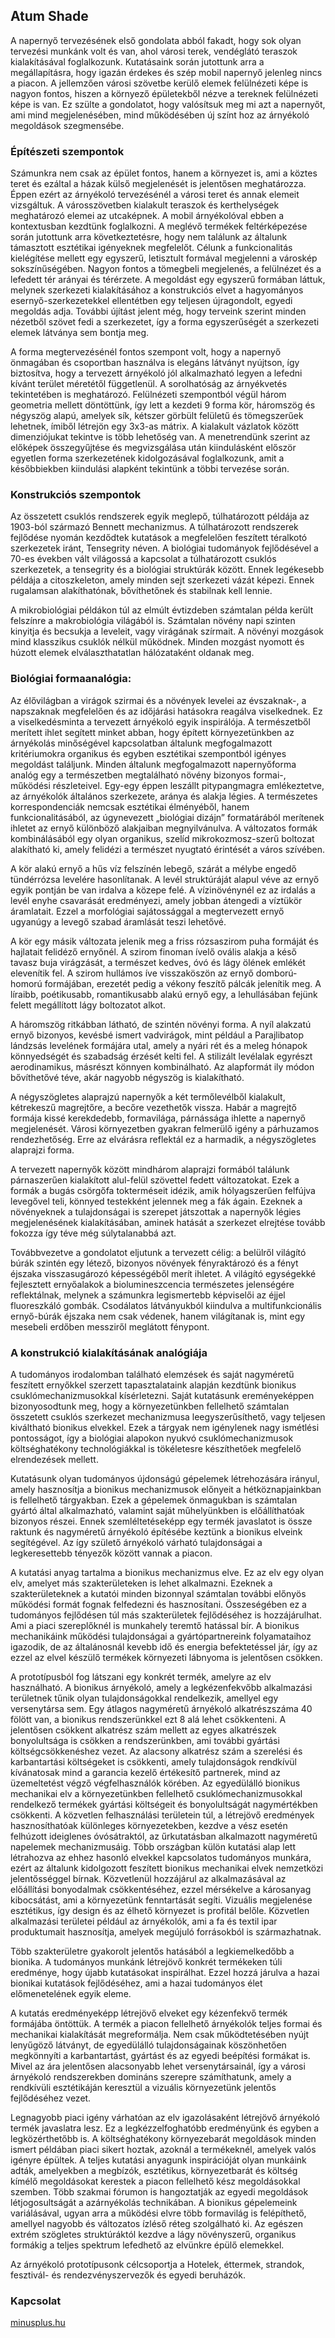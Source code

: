 ## Atum Shade

[Shading a cafe]: /cafe.jpg "Shading a cafe"

A napernyő tervezésének első gondolata abból fakadt, hogy sok olyan tervezési munkánk volt és van, ahol városi terek, vendéglátó teraszok kialakításával foglalkozunk. Kutatásaink során jutottunk arra a megállapításra, hogy igazán érdekes és szép mobil napernyő jelenleg nincs a piacon. A jellemzően városi szövetbe kerülő elemek felülnézeti képe is nagyon fontos, hiszen a környező épületekből nézve a tereknek felülnézeti képe is van. Ez szülte a gondolatot, hogy valósítsuk meg mi azt a napernyőt, ami mind megjelenésében, mind működésében új színt hoz az árnyékoló megoldások szegmensébe.

### Építészeti szempontok
Számunkra nem csak az épület fontos, hanem a környezet is, ami a köztes teret és ezáltal a házak külső megjelenését is jelentősen meghatározza. Éppen ezért az árnyékoló tervezésénél a városi teret és annak elemeit vizsgáltuk. A városszövetben kialakult teraszok és kerthelységek meghatározó elemei az utcaképnek. A mobil árnyékolóval ebben a kontextusban kezdtünk foglalkozni.
A meglévő termékek feltérképezése során jutottunk arra következtetésre, hogy nem találunk az általunk támasztott esztétikai igényeknek megfelelőt. Célunk a funkcionalitás kielégítése mellett egy egyszerű, letisztult formával megjelenni a városkép sokszínűségében. Nagyon fontos a tömegbeli megjelenés, a felülnézet és a lefedett tér arányai és térérzete. A megoldást egy egyszerű formában láttuk, melynek szerkezeti kialakításához a konstrukciós elvet a hagyományos esernyő-szerkezetekkel ellentétben egy teljesen újragondolt, egyedi megoldás adja. További újítást jelent még, hogy terveink szerint minden nézetből szövet fedi a szerkezetet, így a forma egyszerűségét a szerkezeti elemek látványa sem bontja meg.

A forma megtervezésénél fontos szempont volt, hogy a napernyő önmagában és csoportban használva is elegáns látványt nyújtson, így biztosítva, hogy a tervezett árnyékoló jól alkalmazható legyen a lefedni kívánt terület méretétől függetlenül. A sorolhatóság az árnyékvetés tekintetében is meghatározó.
Felülnézeti szempontból végül három geometria mellett döntöttünk, így lett a kezdeti 9 forma kör, háromszög és négyszög alapú, amelyek sík, kétszer görbült felületű és tömegszerűek lehetnek, ímiből létrejön egy 3x3-as mátrix. A kialakult vázlatok között dimenziójukat tekintve is több lehetőség van.
A menetrendünk szerint az előképek összegyűjtése és megvizsgálása után kiindulásként először egyetlen forma szerkezetének kidolgozásával foglalkozunk, amit a későbbiekben kiindulási alapként tekintünk a többi tervezése során.

### Konstrukciós szempontok
Az összetett csuklós rendszerek egyik meglepő, túlhatározott példája az 1903-ból származó Bennett mechanizmus. A túlhatározott rendszerek fejlődése nyomán kezdődtek kutatások a megfelelően feszített téralkotó szerkezetek iránt, Tensegrity néven. A biológiai tudományok fejlődésével a 70-es években vált világossá a kapcsolat a túlhatározott csuklós szerkezetek, a tensegrity és a biológiai struktúrák között. Ennek legékesebb példája a citoszkeleton, amely minden sejt szerkezeti vázát képezi. Ennek rugalamsan alakíthatónak, bővíthetőnek és stabilnak kell lennie.

A mikrobiológiai példákon túl az elmúlt évtizdeben számtalan példa került felszínre a makrobiológia világából is. Számtalan növény napi szinten kinyitja és becsukja a leveleit, vagy virágának szírmait. A növényi mozgások mind klasszikus csuklók nélkül működnek. Minden mozgást nyomott és húzott elemek elválaszthatatlan hálózataként oldanak meg.

### Biológiai formaanalógia:
Az élővilágban a virágok szirmai és a növények levelei az évszaknak-, a napszaknak megfelelően és az időjárási hatásokra reagálva  viselkednek. Ez a viselkedésminta a tervezett árnyékoló egyik inspirálója. A természetből merített ihlet segített minket abban, hogy épített környezetünkben az árnyékolás minőségével kapcsolatban általunk megfogalmazott kritériumokra organikus és egyben esztétikai szempontból igényes megoldást találjunk. Minden általunk megfogalmazott napernyőforma analóg egy a természetben megtalálható növény bizonyos formai-, működési részleteivel. Egy-egy éppen leszállt pitypangmagra emlékeztetve, az árnyékolók általános szerkezete, aránya és alakja légies. A természetes korrespondenciák nemcsak esztétikai élményéből, hanem funkcionalitásából, az úgynevezett „biológiai dizájn” formatárából merítenek ihletet az ernyő különböző alakjaiban megnyilvánulva. A változatos formák kombinálásából egy olyan organikus, szelíd mikrokozmosz-szerű boltozat alakítható ki, amely felidézi a természet nyugtató érintését a város szívében.

A kör alakú ernyő a hűs víz felszínén lebegő, szárát a mélybe engedő tündérrózsa levelére hasonlítanak. A levél struktúráját alapul véve az ernyő egyik pontján be van irdalva a közepe felé. A vízinövénynél ez az irdalás a levél enyhe csavarását eredményezi, amely jobban átengedi a víztükör áramlatait. Ezzel a morfológiai sajátossággal a megtervezett ernyő ugyanúgy a levegő szabad áramlását teszi lehetővé.

A kör egy másik változata jelenik meg a friss rózsaszirom puha formáját és hajlatait felidéző ernyőnél. A szirom finoman ívelő ovális alakja a késő tavasz buja virágzását, a természet kedves, óvó és lágy ölének emlékét elevenítik fel. A szirom hullámos íve visszaköszön az ernyő domború-homorú formájában, erezetét pedig a vékony feszítő pálcák jelenítik meg. A líraibb, poétikusabb, romantikusabb alakú ernyő egy, a lehullásában fejünk felett megállított lágy boltozatot alkot.

A háromszög ritkábban látható, de szintén növényi forma. A nyíl alakzatú ernyő bizonyos, kevésbé ismert vadvirágok, mint például a Parajlibatop lándzsás levelének formájára utal, amely a nyári rét és a meleg hónapok könnyedségét és szabadság érzését kelti fel. A stilizált levélalak egyrészt aerodinamikus, másrészt könnyen kombinálható. Az alapformát ily módon bővíthetővé téve, akár nagyobb négyszög is kialakítható.

A négyszögletes alaprajzú napernyők a két termőlevélből kialakult, kétrekeszű magrejtőre, a becőre vezethetők vissza. Habár a magrejtő formája kissé kerekdedebb, formavilága, párnássága ihlette a napernyő megjelenését. Városi környezetben gyakran felmerülő igény a párhuzamos rendezhetőség. Erre az elvárásra reflektál ez a harmadik, a négyszögletes alaprajzi forma. 

A tervezett napernyők között mindhárom alaprajzi formából találunk párnaszerűen kialakított alul-felül szövettel fedett változatokat. Ezek a formák a bugás csörgőfa tokterméseit idézik, amik hólyagszerűen felfújva levegővel teli, könnyed testekként jelennek meg a fák ágain. Ezeknek a növényeknek a tulajdonságai is szerepet játszottak  a napernyők légies megjelenésének kialakításában, aminek hatását a szerkezet elrejtése tovább fokozza így téve még súlytalanabbá azt.
 
Továbbvezetve a gondolatot eljutunk a tervezett célig: a belülről világító búrák szintén egy létező, bizonyos növények fényraktározó és a fényt éjszaka visszasugározó képességéből merít ihletet. A világító egységekké fejlesztett ernyőalakok a biolumineszcencia természetes jelenségére reflektálnak, melynek a számunkra legismertebb képviselői az éjjel fluoreszkáló gombák. Csodálatos látványukból kiindulva a multifunkcionális ernyő-búrák éjszaka nem csak védenek, hanem világítanak is, mint egy mesebeli erdőben messziről meglátott fénypont.

### A konstrukció kialakításának analógiája
A tudományos irodalomban található elemzések és saját nagyméretű feszített ernyőkkel szerzett tapasztalataink alapján kezdtünk bionikus csuklómechanizmusokkal kísérletezni. Saját kutatásunk ereményeképpen bizonyosodtunk meg, hogy a környezetünkben fellelhető számtalan összetett csuklós szerkezet mechanizmusa leegyszerűsíthető, vagy teljesen kiváltható bionikus elvekkel. Ezek a tárgyak nem igénylenek nagy ismétlési pontosságot, így a biológiai alapokon nyukvó csuklómechanizmusok költséghatékony technológiákkal is tökéletesre készíthetőek megfelelő elrendezések mellett. 

Kutatásunk olyan tudományos újdonságú gépelemek létrehozására irányul, amely hasznosítja a bionikus mechanizmusok előnyeit a hétköznapjainkban is fellelhető tárgyakban. Ezek a gépelemek önmagukban is számtalan gyártó által alkalmazható, valamint saját műhelyünkben is előállíthatóak bizonyos részei. Ennek szemléltetéseképp egy termék javaslatot is össze raktunk és nagyméretű árnyékoló építésébe keztünk a bionikus elveink segítégével. Az így születő árnyékoló várható tulajdonságai a legkeresettebb tényezők között vannak a piacon.

A kutatási anyag tartalma a bionikus mechanizmus elve. Ez az elv egy olyan elv, amelyet más szakterületeken is lehet alkalmazni. Ezeknek a szakterületeknek a kutatói minden bizonnyal számtalan további előnyös működési formát fognak felfedezni és hasznosítani. Összeségében ez a tudományos fejlődésen túl más szakterületek fejlődéséhez is hozzájárulhat. Ami a piaci szereplőknél is munkahely teremtő hatással bír. A bionikus mechanikáink működési tulajdonságai a gyártópartnereink folyamataihoz igazodik, de az általánosnál kevebb idő és energia befektetéssel jár, így az ezzel az elvel készülő termékek környezeti lábnyoma is jelentősen csökken.

A prototípusból fog látszani egy konkrét termék, amelyre az elv használható. A bionikus árnyékoló, amely a legkézenfekvőbb alkalmazási területnek tűnik olyan tulajdonságokkal rendelkezik, amellyel egy versenytársa sem. Egy átlagos nagyméretű árnyékoló alkatrészszáma 40 fölött van, a bionikus rendszerünkkel ezt 8 alá lehet csökkenteni. A jelentősen csökkent alkatrész szám mellett az egyes alkatrészek bonyolultsága is csökken a rendszerünkben, ami további gyártási költségcsökkenéshez vezet. Az alacsony alkatrész szám a szerelési és karbantartási költségeket is csökkenti, amely tulajdonságok rendkívül kívánatosak mind a garancia kezelő értékesítő partnerek, mind az üzemeltetést végző végfelhasználók körében.
Az egyedülálló bionikus mechanikai elv a környezetünkben fellelhető csuklómechanizmusokkal rendelkező termékek gyártási költségeit és bonyolultságát nagymértékben csökkenti. A közvetlen felhasználási területein túl, a létrejövő eredmények hasznosíthatóak különleges környezetekben, kezdve a vész esetén felhúzott ideiglenes óvósátraktól, az űrkutatásban alkalmazott nagyméretű napelemek mechanizmusáig. Több országban külön kutatási alap lett létrahozva az ehhez hasonló elvekkel kapcsolatos tudományos munkára, ezért az általunk kidolgozott feszített bionikus mechanikai elvek nemzetközi jelentősséggel bírnak. Közvetlenül hozzájárul az alkalmazásával az előállítási bonyodalmak csökkentéséhez, ezzel mérsékelve a károsanyag kibocsátást, ami a környezetünk fenntartását segíti. Vizuális megjelenése esztétikus, így design és az élhető környezet is profitál belőle. Közvetlen alkalmazási területei például az árnyékolók, ami a fa és textil ipar produktumait hasznosítja, amelyek megújuló forrásokból is származhatnak.

Több szakterületre gyakorolt jelentős hatásából a legkiemelkedőbb a bionika. A tudományos munkánk létrejövő konkrét termékeken túli eredménye, hogy újabb kutatásokat inspirálhat. Ezzel hozzá járulva a hazai bionikai kutatások fejlődéséhez, ami a hazai tudományos élet előmenetelének egyik eleme.

A kutatás eredményeképp létrejövő elveket egy kézenfekvő termék formájába öntöttük. A termék a piacon fellelhető árnyékolók teljes formai és mechanikai kialakítását megreformálja. Nem csak működtetésében nyújt lenyűgöző látványt, de egyedülálló tulajdonságainak köszönhetően megkönnyíti a karbantartást, gyártást és az egyedi beépítési formákat is. Mivel az ára jelentősen alacsonyabb lehet versenytársainál, így a városi árnyékoló rendszerekben domináns szerepre számíthatunk, amely a rendkívüli esztétikáján keresztül a vizuális környezetünk jelentős fejlődéséhez vezet.

Legnagyobb piaci igény várhatóan az elv igazolásaként létrejövő árnyékoló termék javaslatra lesz. Ez a legkézzelfoghatóbb eredményünk és egyben a legközérthetőbb is. A költséghatékony környezebarát megoldások minden ismert példában piaci sikert hoztak, azoknál a termékeknél, amelyek valós igényre épültek. A teljes kutatási anyagunk inspirációját olyan munkáink adták, amelyekben a megbízók, esztétikus, környezetbarát és költség kímélő megoldásokat kerestek a piacon fellelhető kész megoldásokkal szemben. Több szakmai fórumon is hangoztatják az egyedi megoldások létjogosultságát a azárnyékolás technikában. A bionikus gépelemeink variálásával, ugyan arra a működési elvre több formavilág is felépíthető, amellyel nagyobb és változatos ízléső réteg szolgálható ki. Az egészen extrém szögletes struktúráktól kezdve a lágy növényszerű, organikus formákig a teljes spektrum lefedhető az elvünkre épülő elemekkel. 

Az árnyékoló prototípusonk célcsoportja a Hotelek, éttermek, strandok, fesztivál- és rendezvényszervezők és egyedi beruházók. 

### Kapcsolat

[minusplus.hu](https://minusplus.hu)
